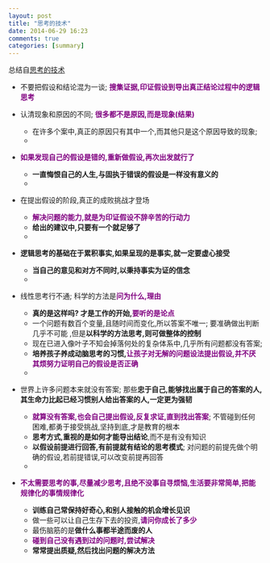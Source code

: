 ```yaml
---
layout: post
title: "思考的技术"
date: 2014-06-29 16:23
comments: true
categories: [summary]
---
```

总结自[思考的技术](http://book.douban.com/subject/3138847/)

* 不要把假设和结论混为一谈; <font color="#800080">**搜集证据,印证假设到导出真正结论过程中的逻辑思考**</font>
  
* 认清现象和原因的不同; <font color="#800080">**很多都不是原因,而是现象(结果)**</font>
  * 在许多个案中,真正的原因只有其中一个,而其他只是这个原因导致的现象;
  * 
  
* <font color="#800080">**如果发现自己的假设是错的,重新做假设,再次出发就行了**</font>
  * **一直悔恨自己的人生,与固执于错误的假设是一样没有意义的**
  * 
  
* 在提出假设的阶段,真正的成败挑战才登场
  * <font color="#800080">**解决问题的能力,就是为印证假设不辞辛苦的行动力**</font>
  * **给出的建议中,只要有一个就足够了**
  * 
  
* **逻辑思考的基础在于累积事实,如果呈现的是事实,就一定要虚心接受**
  * **当自己的意见和对方不同时,以秉持事实为证的信念**
  * 
  
* 线性思考行不通; 科学的方法是<font color="#800080">**问为什么,理由**</font>
  * **真的是这样吗? 才是工作的开始,<font color="#800080">要听的是论点**</font>
  * 一个问题有数百个变量,且随时间而变化,所以答案不唯一; 要准确做出判断
    几乎不可能 ,但是**以科学的方法思考,则可做整体的控制**
  * 现在已进入像叶子不知会掉落何处的复杂体系中,几乎所有问题都没有答案;
  * **培养孩子养成动脑思考的习惯,<font color="#800080">让孩子对无解的问题设法提出假设,并不厌其烦努力证明自己的假设是否正确**</font>
  * 
    
*  世界上许多问题本来就没有答案; 那些**忠于自己,能够找出属于自己的答案的人,其生命力比起已经习惯别人给出答案的人,一定更为强韧**
   * <font color="#800080">**就算没有答案,也会自己提出假设,反复求证,直到找出答案**</font>; 不管碰到任何
     困难,都勇于接受挑战,坚持到底,才是教育的根本
   * **思考方式,重视的是如何才能导出结论**,而不是有没有知识
   * **以假设前提进行回答,有前提就有结论的思考模式**; 对问题的前提先做个明
     确的假设,若前提错误,可以改变前提再回答
   *   
     
*  <font color="#800080">**不太需要思考的事,尽量减少思考,且绝不没事自寻烦恼,生活要非常简单,把能规律化的事情规律化**</font>
   * **训练自己常保持好奇心,和别人接触的机会增长见识**
   * 做一些可以让自己生存下去的投资,<font color="#800080">**请问你成长了多少**</font>
   * 最伤脑筋的是**做什么事都半途而废的人**
   * <font color="#800080">**碰到自己没有遇到过的问题时,尝试解决**</font>
   * **常常提出质疑,然后找出问题的解决方法**
